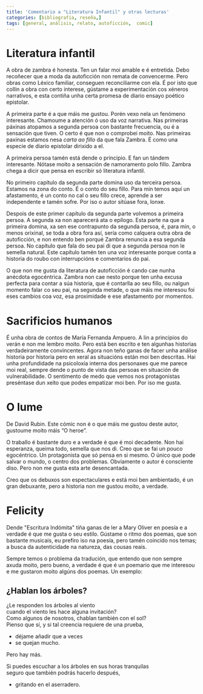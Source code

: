 ```yaml
---
title: 'Comentario a "Literatura Infantil" y otras lecturas'
categories: [bibliografia, reseña,] 
tags: [general, análisis, relato, autoficción,  comic]
---
```


# Literatura infantil

A obra de zambra é honesta. Ten un falar moi amable e é entretida. Debo recoñecer que a moda da autoficción non remata de convencerme.  Pero obras como Léxico familiar, conseguen reconciliarme con ela. É por isto que collin a obra con certo interese, gústame a experimentación cos xéneros narrativos, e esta contiña unha certa promesa de diario ensayo poético epistolar. 

A primeira parte é a que máis me gustou. Porén vexo nela un fenómeno interesante. Chamoume a atención ó uso da voz narrativa.  Nas primeiras páxinas atopamos a segunda persoa con bastante frecuencia, ou é a sensación que tiven. O certo é que non o comprobei moito. Nas primeiras paxinas estamos nesa *carta ao fillo* da que fala Zambra. É como una especie de diario epistolar dirixido a el. 

A primeira persoa tamén está dende o principio. E fan un tándem interesante. Nótase moito a sensación de namoramento polo fillo. Zambra chega a dicir que pensa en escribir só literatura infantil. 

No primeiro capítulo da segunda parte domina  uso da terceira persoa. Estamos na zona do conto. É o conto do seu fillo. Para min temos aquí un afastamento,  é un conto no cal o seu fillo crece,  aprende a ser independente e tamén sofre. Por iso o autor sitúase fora, lonxe.

Despois de este primer capítulo da segunda parte volvemos a primeira persoa. A segunda xa non aparecerá ata o epílogo. Esta parte na que a primeira domina, xa sen ese contrapunto da segunda persoa, é, para min, o menos orixinal, se toda a obra fora así, sería como calquera outra obra de autoficción,  e non entendo ben porqué Zambra renuncia a esa segunda persoa. No capítulo que fala do seu pai di que a segunda persoa non le semella natural. Este capítulo tamén ten una voz interesante porque conta a historia do roubo con interrupcións e comentarios do pai. 

O que non me gusta da literatura de autoficción é cando cae nunha anécdota egocéntrica. Zambra non cae nesto porque ten unha excusa perfecta para contar a súa historia, que é contarlla ao seu fillo, ou nalgun momento falar co seu pai, na segunda metade, o que máis me interesou foi eses cambios coa voz,  esa proximidade e ese afastamento por momentos. 

# Sacrificios humanos

É unha obra de contos de María Fernanda Ampuero. A lin a principios do verán e non me lembro moito. Pero está ben escrito e ten algunhas historias verdadeiramente convincentes. Agora non teño ganas de facer unha análise historia por historia pero en xeral as situacións están moi ben descritas. Hai unha profundidade na psicoloxía interna dos personaxes que me parece moi real, sempre dende o punto de vista das persoas en situación de vulnerabilidade. O sentimento de medo que vemos nos protagonistas preséntase dun xeito que podes empatizar moi ben. Por iso me gusta.

# O lume

De David Rubin. Este cómic non é o que máis me gustou deste autor, gustoume moito máis “O heroe”.

O traballo é bastante duro e a verdade é que é moi decadente. Non hai esperanza, queima todo, semella que nos di. Creo que se fai un pouco egocéntrico. Un protagonista que só pensa en si mesmo. O único que pode salvar o mundo, o centro dos problemas. Obviamente o autor é consciente diso. Pero non me gusta esta arte desencantada. 

Creo que os debuxos son espectaculares e está moi ben ambientado, é un gran debuxante, pero a historia non me gustou moito, a verdade.

# Felicity

Dende "Escritura Indómita" tiña ganas de ler a Mary Oliver en poesía e a verdade é que me gusta o seu estilo. Gústame o ritmo dos poemas, que son bastante musicais, eu prefiro iso na poesía, pero tamén coincido nos temas; a busca da autenticidade na natureza, das cousas reais. 

Sempre temos o problema da tradución, que entendo que non sempre axuda moito, pero bueno, a verdade é que é un poemario que me interesou e me gustaron moito algúns dos poemas. Un exemplo:

## ¿Hablan los árboles?

¿Le responden los árboles al viento  
cuando el viento les hace alguna invitación?  
Como algunos de nosotros, chablan también con el sol?  
Pienso que sí, y si tal creencia requiere de una prueba,  
- déjame añadir que a veces  
- se quejan mucho.

Pero hay más.

Si puedes escuchar a los árboles en sus horas tranquilas  
seguro que también podrás hacerlo después,   
- gritando en el aserradero.
